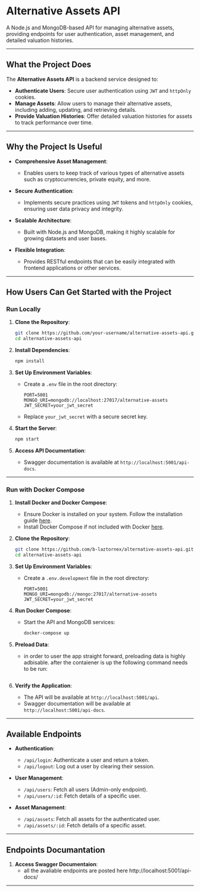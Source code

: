 # **Alternative Assets API**

A Node.js and MongoDB-based API for managing alternative assets, providing endpoints for user authentication, asset management, and detailed valuation histories.

---

## **What the Project Does**

The **Alternative Assets API** is a backend service designed to:

- **Authenticate Users**: Secure user authentication using `JWT` and `httpOnly` cookies.
- **Manage Assets**: Allow users to manage their alternative assets, including adding, updating, and retrieving details.
- **Provide Valuation Histories**: Offer detailed valuation histories for assets to track performance over time.

---

## **Why the Project Is Useful**

- **Comprehensive Asset Management**:
  - Enables users to keep track of various types of alternative assets such as cryptocurrencies, private equity, and more.
- **Secure Authentication**:

  - Implements secure practices using `JWT` tokens and `httpOnly` cookies, ensuring user data privacy and integrity.

- **Scalable Architecture**:

  - Built with Node.js and MongoDB, making it highly scalable for growing datasets and user bases.

- **Flexible Integration**:
  - Provides RESTful endpoints that can be easily integrated with frontend applications or other services.

---

## **How Users Can Get Started with the Project**

### **Run Locally**

1. **Clone the Repository**:

   ```bash
   git clone https://github.com/your-username/alternative-assets-api.git
   cd alternative-assets-api
   ```

2. **Install Dependencies**:

   ```bash
   npm install
   ```

3. **Set Up Environment Variables**:

   - Create a `.env` file in the root directory:
     ```env
     PORT=5001
     MONGO_URI=mongodb://localhost:27017/alternative-assets
     JWT_SECRET=your_jwt_secret
     ```
   - Replace `your_jwt_secret` with a secure secret key.

4. **Start the Server**:

   ```bash
   npm start
   ```

5. **Access API Documentation**:
   - Swagger documentation is available at `http://localhost:5001/api-docs`.

---

### **Run with Docker Compose**

1. **Install Docker and Docker Compose**:

   - Ensure Docker is installed on your system. Follow the installation guide [here](https://docs.docker.com/get-docker/).
   - Install Docker Compose if not included with Docker [here](https://docs.docker.com/compose/install/).

2. **Clone the Repository**:

   ```bash
   git clone https://github.com/b-laztornex/alternative-assets-api.git
   cd alternative-assets-api
   ```

3. **Set Up Environment Variables**:

   - Create a `.env.development` file in the root directory:
     ```env
     PORT=5001
     MONGO_URI=mongodb://mongo:27017/alternative-assets
     JWT_SECRET=your_jwt_secret
     ```

4. **Run Docker Compose**:

   - Start the API and MongoDB services:
     ```bash
     docker-compose up
     ```

5. **Preload Data**:

   - in order to user the app straight forward, preloading data is highly adbisable. after the contaiener is up the following command needs to be run:

     ```docker exec -it api node src/config/preload.js

     ```

6. **Verify the Application**:
   - The API will be available at `http://localhost:5001/api`.
   - Swagger documentation will be available at `http://localhost:5001/api-docs`.

---

## **Available Endpoints**

- **Authentication**:

  - `/api/login`: Authenticate a user and return a token.
  - `/api/logout`: Log out a user by clearing their session.

- **User Management**:

  - `/api/users`: Fetch all users (Admin-only endpoint).
  - `/api/users/:id`: Fetch details of a specific user.

- **Asset Management**:
  - `/api/assets`: Fetch all assets for the authenticated user.
  - `/api/assets/:id`: Fetch details of a specific asset.

---

## **Endpoints Documantation**

1. **Access Swagger Documentaion**:
   - all the avaliable endpoints are posted here http://localhost:5001/api-docs/

---
